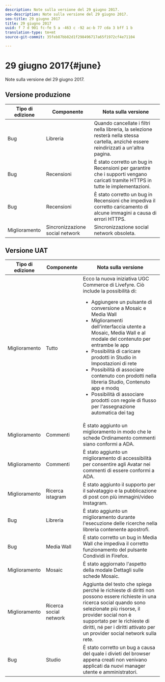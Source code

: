 ```yaml
---
description: Note sulla versione del 29 giugno 2017.
seo-description: Note sulla versione del 29 giugno 2017.
seo-title: 29 giugno 2017
title: 29 giugno 2017
uuid: f 7 d 901 fc-fe 5 a -463 c -92 ac-b 77 cda 3 bff 1 b
translation-type: tm+mt
source-git-commit: 35feb87bb82d1f298496717a65f1972cf4e71104

---
```



# 29 giugno 2017{#june}

Note sulla versione del 29 giugno 2017.

## Versione produzione

| **Tipo di edizione** | **Componente** | **Nota sulla versione** |
|---|---|---|
| Bug | Libreria | Quando cancellate i filtri nella libreria, la selezione resterà nella stessa cartella, anziché essere reindirizzati a un&#39;altra pagina. |
| Bug | Recensioni | È stato corretto un bug in Recensioni per garantire che i supporti vengano caricati tramite HTTPS in tutte le implementazioni. |
| Bug | Recensioni | È stato corretto un bug in Recensioni che impediva il corretto caricamento di alcune immagini a causa di errori HTTPS. |
| Miglioramento | Sincronizzazione social network | Sincronizzazione social network obsoleta. |

## Versione UAT

| Tipo di edizione | Componente | Nota sulla versione |
|--- |--- |--- |
| Miglioramento | Tutto | Ecco la nuova iniziativa UGC Commerce di Livefyre. Ciò include la possibilità di: <br><ul><li>Aggiungere un pulsante di conversione a Mosaic e Media Wall</li><li> Miglioramenti dell&#39;interfaccia utente a Mosaic, Media Wall e al modale del contenuto per entrambe le app</li><li>Possibilità di caricare prodotti in Studio in Impostazioni di rete</li><li>Possibilità di associare contenuto con prodotti nella libreria Studio, Contenuto app e modq</li><li>Possibilità di associare prodotti con regole di flusso per l&#39;assegnazione automatica dei tag</li></ul> |
| Miglioramento | Commenti | È stato aggiunto un miglioramento in modo che le schede Ordinamento commenti siano conformi a ADA. |
| Miglioramento | Commenti | È stato aggiunto un miglioramento di accessibilità per consentire agli Avatar nei commenti di essere conformi a ADA. |
| Miglioramento | Ricerca istagram | È stato aggiunto il supporto per il salvataggio e la pubblicazione di post con più immagini/video Instagram. |
| Bug | Libreria | È stato aggiunto un miglioramento durante l&#39;esecuzione delle ricerche nella libreria contenente apostrofi. |
| Bug | Media Wall | È stato corretto un bug in Media Wall che impediva il corretto funzionamento del pulsante Condividi in Firefox. |
| Miglioramento | Mosaic | È stato aggiornato l&#39;aspetto della modale Dettagli sulle schede Mosaic. |
| Miglioramento | Ricerca social network | Aggiunta del testo che spiega perché le richieste di diritti non possono essere richieste in una ricerca social quando sono selezionate più risorse, il provider social non è supportato per le richieste di diritti, né per i diritti attivato per un provider social network sulla rete. |
| Bug | Studio | È stato corretto un bug a causa del quale i divieti del browser appena creati non venivano applicati da nuovi manager utente e amministratori. |


